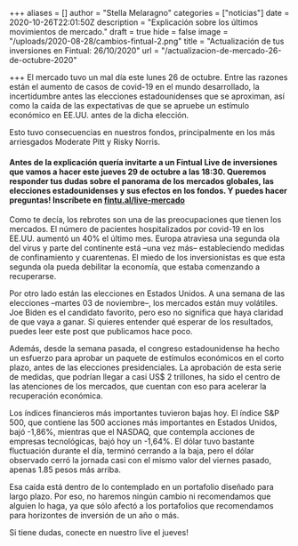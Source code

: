 +++
aliases = []
author = "Stella Melaragno"
categories = ["noticias"]
date = 2020-10-26T22:01:50Z
description = "Explicación sobre los últimos movimientos de mercado."
draft = true
hide = false
image = "/uploads/2020-08-28/cambios-fintual-2.png"
title = "Actualización de tus inversiones en Fintual: 26/10/2020"
url = "/actualizacion-de-mercado-26-de-octubre-2020"

+++
El mercado tuvo un mal día este lunes 26 de octubre. Entre las razones están el aumento de casos de covid-19 en el mundo desarrollado, la incertidumbre antes las elecciones estadounidenses que se aproximan, así como la caída de las expectativas de que se apruebe un estímulo económico en EE.UU. antes de la dicha elección.

Esto tuvo consecuencias en nuestros fondos, principalmente en los más arriesgados Moderate Pitt y Risky Norris. 

#### Antes de la explicación quería invitarte a un Fintual Live de inversiones que vamos a hacer este jueves 29 de octubre a las 18:30. Queremos responder tus dudas sobre el panorama de los mercados globales, las elecciones estadounidenses y sus efectos en los fondos. Y puedes hacer preguntas! Inscríbete en [fintu.al/live-mercado](https://fintu.al/live-mercado "fintu.al/live-mercado")

Como te decía, los rebrotes son una de las preocupaciones que tienen los mercados. El número de pacientes hospitalizados por covid-19 en los EE.UU. aumentó un 40% el último mes. Europa atraviesa una segunda ola del virus y parte del continente está –una vez más– estableciendo medidas de confinamiento y cuarentenas. El miedo de los inversionistas es que esta segunda ola pueda debilitar la economía, que estaba comenzando a recuperarse.

Por otro lado están las elecciones en Estados Unidos. A una semana de las elecciones –martes 03 de noviembre–, los mercados están muy volátiles. Joe Biden es el candidato favorito, pero eso no significa que haya claridad de que vaya a ganar. Si quieres entender qué esperar de los resultados, puedes leer este post que publicamos hace poco.

Además, desde la semana pasada, el congreso estadounidense ha hecho un esfuerzo para aprobar un paquete de estímulos económicos en el corto plazo, antes de las elecciones presidenciales. La aprobación de esta serie de medidas, que podrían llegar a casi US$ 2 trillones, ha sido el centro de las atenciones de los mercados, que cuentan con eso para acelerar la recuperación económica.

Los índices financieros más importantes tuvieron bajas hoy. El índice S&P 500, que contiene las 500 acciones más importantes en Estados Unidos, bajó -1,86%, mientras que el NASDAQ, que contempla acciones de empresas tecnológicas, bajó hoy un -1,64%. El dólar tuvo bastante fluctuación durante el día, terminó cerrando a la baja, pero el dólar observado cerró la jornada casi con el mismo valor del viernes pasado, apenas 1.85 pesos más arriba.

Esa caída está dentro de lo contemplado en un portafolio diseñado para largo plazo. Por eso, no haremos ningún cambio ni recomendamos que alguien lo haga, ya que sólo afectó a los portafolios que recomendamos para horizontes de inversión de un año o más.

Si tiene dudas, conecte en nuestro live el jueves!